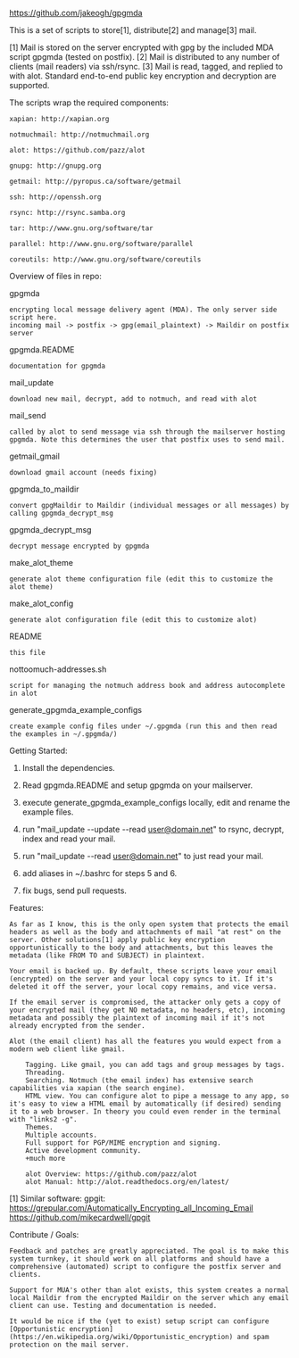 
https://github.com/jakeogh/gpgmda

This is a set of scripts to store[1], distribute[2] and manage[3] mail.

[1] Mail is stored on the server encrypted with gpg by the included MDA script gpgmda (tested on postfix).
[2] Mail is distributed to any number of clients (mail readers) via ssh/rsync.
[3] Mail is read, tagged, and replied to with alot. Standard end-to-end public key encryption and decryption are supported.


The scripts wrap the required components:

	xapian: http://xapian.org

	notmuchmail: http://notmuchmail.org

	alot: https://github.com/pazz/alot

	gnupg: http://gnupg.org

	getmail: http://pyropus.ca/software/getmail

	ssh: http://openssh.org

	rsync: http://rsync.samba.org

	tar: http://www.gnu.org/software/tar

	parallel: http://www.gnu.org/software/parallel

	coreutils: http://www.gnu.org/software/coreutils


Overview of files in repo:

gpgmda

	encrypting local message delivery agent (MDA). The only server side script here.
	incoming mail -> postfix -> gpg(email_plaintext) -> Maildir on postfix server

gpgmda.README

	documentation for gpgmda

mail_update

	download new mail, decrypt, add to notmuch, and read with alot

mail_send

	called by alot to send message via ssh through the mailserver hosting gpgmda. Note this determines the user that postfix uses to send mail.

getmail_gmail

	download gmail account (needs fixing)

gpgmda_to_maildir

	convert gpgMaildir to Maildir (individual messages or all messages) by calling gpgmda_decrypt_msg
	
gpgmda_decrypt_msg

	decrypt message encrypted by gpgmda

make_alot_theme

	generate alot theme configuration file (edit this to customize the alot theme)

make_alot_config

	generate alot configuration file (edit this to customize alot)

README	

	this file

nottoomuch-addresses.sh

	script for managing the notmuch address book and address autocomplete in alot

generate_gpgmda_example_configs

	create example config files under ~/.gpgmda (run this and then read the examples in ~/.gpgmda/)


Getting Started:

1. Install the dependencies.

2. Read gpgmda.README and setup gpgmda on your mailserver.

3. execute generate_gpgmda_example_configs locally, edit and rename the example files.

4. run "mail_update --update --read user@domain.net" to rsync, decrypt, index and read your mail.

5. run "mail_update --read user@domain.net" to just read your mail.

6. add aliases in ~/.bashrc for steps 5 and 6.

7. fix bugs, send pull requests.


Features:

	As far as I know, this is the only open system that protects the email headers as well as the body and attachments of mail "at rest" on the server. Other solutions[1] apply public key encryption opportunistically to the body and attachments, but this leaves the metadata (like FROM TO and SUBJECT) in plaintext.

	Your email is backed up. By default, these scripts leave your email (encrypted) on the server and your local copy syncs to it. If it's deleted it off the server, your local copy remains, and vice versa.

	If the email server is compromised, the attacker only gets a copy of your encrypted mail (they get NO metadata, no headers, etc), incoming metadata and possibly the plaintext of incoming mail if it's not already encrypted from the sender.

	Alot (the email client) has all the features you would expect from a modern web client like gmail.

		Tagging. Like gmail, you can add tags and group messages by tags.
		Threading.
		Searching. Notmuch (the email index) has extensive search capabilities via xapian (the search engine).
		HTML view. You can configure alot to pipe a message to any app, so it's easy to view a HTML email by automatically (if desired) sending it to a web browser. In theory you could even render in the terminal with "links2 -g".
		Themes.
		Multiple accounts.
		Full support for PGP/MIME encryption and signing.
		Active development community.
		+much more

		alot Overview: https://github.com/pazz/alot
		alot Manual: http://alot.readthedocs.org/en/latest/



[1] Similar software:
	gpgit:
		https://grepular.com/Automatically_Encrypting_all_Incoming_Email
		https://github.com/mikecardwell/gpgit

	

	

Contribute / Goals:

	Feedback and patches are greatly appreciated. The goal is to make this system turnkey, it should work on all platforms and should have a comprehensive (automated) script to configure the postfix server and clients.

	Support for MUA's other than alot exists, this system creates a normal local Maildir from the encrypted Maildir on the server which any email client can use. Testing and documentation is needed.

	It would be nice if the (yet to exist) setup script can configure [Opportunistic encryption](https://en.wikipedia.org/wiki/Opportunistic_encryption) and spam protection on the mail server.
